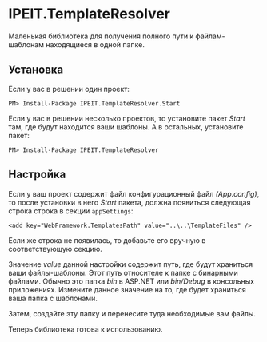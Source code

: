 # IPEIT.TemplateResolver

Маленькая библиотека для получения полного пути к файлам-шаблонам находящиеся в одной папке.

## Установка

Если у вас в решении один проект:
```
PM> Install-Package IPEIT.TemplateResolver.Start
```

Если у вас в решении несколько проектов, то установите пакет *Start* там, где будут находится ваши шаблоны.
А в остальных, установите пакет:
```
PM> Install-Package IPEIT.TemplateResolver
```


## Настройка
Если у ваш проект содержит файл конфигурационный файл *(App.config)*, то после установки в него *Start* пакета, 
должна появиться следующая строка строка в секции `appSettings`:
```
<add key="WebFramework.TemplatesPath" value="..\..\TemplateFiles" />
```
Если же строка не появилась, то добавьте его вручную в соответствующую секцию.

Значение *value* данной настройки содержит путь, где будут храниться ваши файлы-шаблоны. Этот путь относителе к
папке с бинарными файлами. Обычно это папка *bin* в ASP.NET или *bin/Debug* в консольных приложениях.
Измените данное значение на то, где будет храниться ваша папка с шаблонами.

Затем, создайте эту папку и перенесите туда необходимые вам файлы.

Теперь библиотека готова к использованию.



